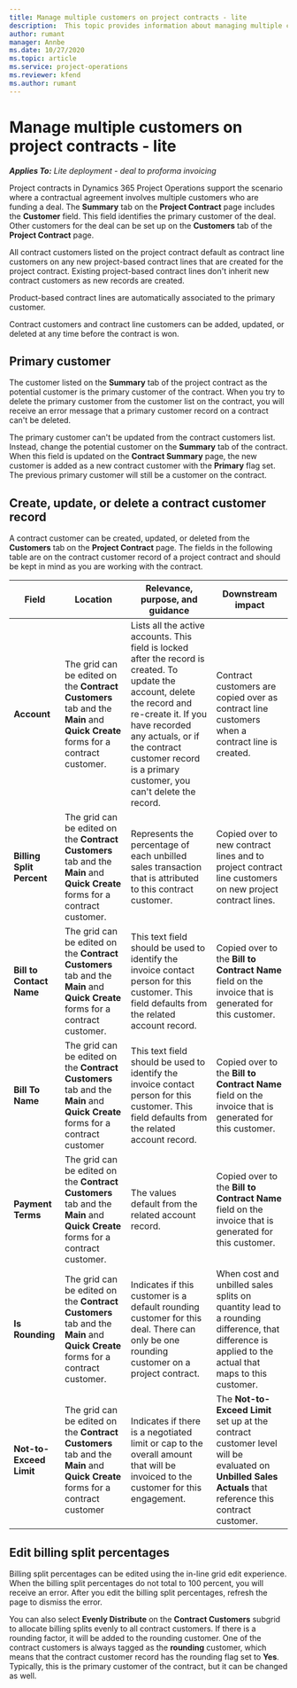 ```yaml
---
title: Manage multiple customers on project contracts - lite
description:  This topic provides information about managing multiple customers on project contracts.
author: rumant
manager: Annbe
ms.date: 10/27/2020
ms.topic: article
ms.service: project-operations
ms.reviewer: kfend 
ms.author: rumant
---
```


# Manage multiple customers on project contracts - lite

_**Applies To:** Lite deployment - deal to proforma invoicing_

Project contracts in Dynamics 365 Project Operations support the scenario where a contractual agreement involves multiple customers who are funding a deal. The **Summary** tab on the **Project Contract** page includes the **Customer** field. This field identifies the primary customer of the deal. Other customers for the deal can be set up on the **Customers** tab of the **Project Contract** page.

All contract customers listed on the project contract default as contract line customers on any new project-based contract lines that are created for the project contract. Existing project-based contract lines don't inherit new contract customers as new records are created.

Product-based contract lines are automatically associated to the primary customer.

Contract customers and contract line customers can be added, updated, or deleted at any time before the contract is won.

## Primary customer

The customer listed on the **Summary** tab of the project contract as the potential customer is the primary customer of the contract. When you try to delete the primary customer from the customer list on the contract, you will receive an error message that a primary customer record on a contract can't be deleted.

The primary customer can't be updated from the contract customers list. Instead, change the potential customer on the **Summary** tab of the contract. When this field is updated on the **Contract Summary** page, the new customer is added as a new contract customer with the **Primary** flag set. The previous primary customer will still be a customer on the contract.

## Create, update, or delete a contract customer record

A contract customer can be created, updated, or deleted from the **Customers** tab on the **Project Contract** page. The fields in the following table are on the contract customer record of a project contract and should be kept in mind as you are working with the contract.

| Field | Location | Relevance, purpose, and guidance | Downstream impact |
| --- | --- | --- | --- |
| **Account** | The grid can be edited on the **Contract Customers** tab and the **Main** and **Quick Create** forms for a contract customer. | Lists all the active accounts. This field is locked after the record is created. To update the account, delete the record and re-create it. If you have recorded any actuals, or if the contract customer record is a primary customer, you can't delete the record. | Contract customers are copied over as contract line customers when a contract line is created. |
| **Billing Split Percent** | The grid can be edited on the **Contract Customers** tab and the **Main** and **Quick Create** forms for a contract customer. | Represents the percentage of each unbilled sales transaction that is attributed to this contract customer. | Copied over to new contract lines and to project contract line customers on new project contract lines. |
| **Bill to Contact Name** | The grid can be edited on the **Contract Customers** tab and the **Main** and **Quick Create** forms for a contract customer. | This text field should be used to identify the invoice contact person for this customer. This field defaults from the related account record. | Copied over to the **Bill to Contract Name** field on the invoice that is generated for this customer. |
| **Bill To Name** | The grid can be edited on the **Contract Customers** tab and the **Main** and **Quick Create** forms for a contract customer | This text field should be used to identify the invoice contact person for this customer. This field defaults from the related account record. | Copied over to the **Bill to Contract Name** field on the invoice that is generated for this customer. |
| **Payment Terms** | The grid can be edited on the **Contract Customers** tab and the **Main** and **Quick Create** forms for a contract customer. | The values default from the related account record. | Copied over to the **Bill to Contract Name** field on the invoice that is generated for this customer. |
| **Is Rounding** | The grid can be edited on the **Contract Customers** tab and the **Main** and **Quick Create** forms for a contract customer. | Indicates if this customer is a default rounding customer for this deal. There can only be one rounding customer on a project contract. | When cost and unbilled sales splits on quantity lead to a rounding difference, that difference is applied to the actual that maps to this customer. |
| **Not-to-Exceed Limit** | The grid can be edited on the **Contract Customers** tab and the **Main** and **Quick Create** forms for a contract customer | Indicates if there is a negotiated limit or cap to the overall amount that will be invoiced to the customer for this engagement. | The **Not-to-Exceed Limit** set up at the contract customer level will be evaluated on **Unbilled Sales Actuals** that reference this contract customer. |

## Edit billing split percentages

Billing split percentages can be edited using the in-line grid edit experience. When the billing split percentages do not total to 100 percent, you will receive an error. After you edit the billing split percentages, refresh the page to dismiss the error.

You can also select **Evenly Distribute** on the **Contract Customers** subgrid to allocate billing splits evenly to all contract customers. If there is a rounding factor, it will be added to the rounding customer. One of the contract customers is always tagged as the **rounding** customer, which means that the contract customer record has the rounding flag set to **Yes**. Typically, this is the primary customer of the contract, but it can be changed as well.
